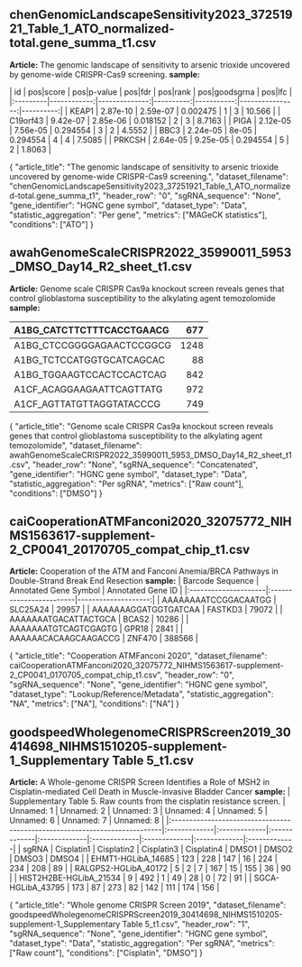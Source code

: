 ## chenGenomicLandscapeSensitivity2023_37251921_Table_1_ATO_normalized-total.gene_summa_t1.csv
**Article:** The genomic landscape of sensitivity to arsenic trioxide uncovered by genome-wide CRISPR-Cas9 screening.
**sample:**

| id       |  pos|score |  pos|p-value |  pos|fdr |  pos|rank |  pos|goodsgrna |  pos|lfc |
|:---------|------------:|--------------:|----------:|-----------:|----------------:|----------:|
| KEAP1    |    2.87e-10 |      2.59e-07 |  0.002475 |          1 |               3 |   10.566  |
| C19orf43 |    9.42e-07 |      2.85e-06 |  0.018152 |          2 |               3 |    8.7163 |
| PIGA     |    2.12e-05 |      7.56e-05 |  0.294554 |          3 |               2 |    4.5552 |
| BBC3     |    2.24e-05 |      8e-05    |  0.294554 |          4 |               4 |    7.5085 |
| PRKCSH   |    2.64e-05 |      9.25e-05 |  0.294554 |          5 |               2 |    1.8063 |

{
   "article_title": "The genomic landscape of sensitivity to arsenic trioxide uncovered by genome-wide CRISPR-Cas9 screening.",
   "dataset_filename": "chenGenomicLandscapeSensitivity2023_37251921_Table_1_ATO_normalized-total.gene_summa_t1",
   "header_row": "0",
   "sgRNA_sequence": "None",
   "gene_identifier": "HGNC gene symbol",
   "dataset_type": "Data",
   "statistic_aggregation": "Per gene",
   "metrics": ["MAGeCK statistics"],
   "conditions": ["ATO"]
}

## awahGenomeScaleCRISPR2022_35990011_5953_DMSO_Day14_R2_sheet_t1.csv
**Article:** Genome scale CRISPR Cas9a knockout screen reveals genes that control glioblastoma susceptibility to the alkylating agent temozolomide
**sample:**

| A1BG_CATCTTCTTTCACCTGAACG   |   677 |
|:----------------------------|------:|
| A1BG_CTCCGGGGAGAACTCCGGCG   |  1248 |
| A1BG_TCTCCATGGTGCATCAGCAC   |    88 |
| A1BG_TGGAAGTCCACTCCACTCAG   |   842 |
| A1CF_ACAGGAAGAATTCAGTTATG   |   972 |
| A1CF_AGTTATGTTAGGTATACCCG   |   749 |

{
  "article_title": "Genome scale CRISPR Cas9a knockout screen reveals genes that control glioblastoma susceptibility to the alkylating agent temozolomide",
  "dataset_filename": awahGenomeScaleCRISPR2022_35990011_5953_DMSO_Day14_R2_sheet_t1.csv",
  "header_row": "None",
  "sgRNA_sequence": "Concatenated",
  "gene_identifier": "HGNC gene symbol",
  "dataset_type": "Data",
  "statistic_aggregation": "Per sgRNA",
  "metrics": ["Raw count"],
  "conditions": ["DMSO"]
}

## caiCooperationATMFanconi2020_32075772_NIHMS1563617-supplement-2_CP0041_20170705_compat_chip_t1.csv
**Article:** Cooperation of the ATM and Fanconi Anemia/BRCA Pathways in Double-Strand Break End Resection
**sample:**
| Barcode Sequence     | Annotated Gene Symbol   |   Annotated Gene ID |
|:---------------------|:------------------------|--------------------:|
| AAAAAAAATCCGGACAATGG | SLC25A24                |               29957 |
| AAAAAAAGGATGGTGATCAA | FASTKD3                 |               79072 |
| AAAAAAATGACATTACTGCA | BCAS2                   |               10286 |
| AAAAAAATGTCAGTCGAGTG | GPR18                   |                2841 |
| AAAAAACACAAGCAAGACCG | ZNF470                  |              388566 |

{
  "article_title": "Cooperation ATMFanconi 2020",
  "dataset_filename": caiCooperationATMFanconi2020_32075772_NIHMS1563617-supplement-2_CP0041_0170705_compat_chip_t1.csv",
  "header_row": "0",
  "sgRNA_sequence": "None",
  "gene_identifier": "HGNC gene symbol",
  "dataset_type": "Lookup/Reference/Metadata",
  "statistic_aggregation": "NA",
  "metrics": ["NA"],
  "conditions": ["NA"]
}

## goodspeedWholegenomeCRISPRScreen2019_30414698_NIHMS1510205-supplement-1_Supplementary Table 5_t1.csv
**Article:** A Whole-genome CRISPR Screen Identifies a Role of MSH2 in Cisplatin-mediated Cell Death in Muscle-invasive Bladder Cancer
**sample:**
| Supplementary Table 5. Raw counts from the cisplatin resistance screen.    | Unnamed: 1   | Unnamed: 2   | Unnamed: 3   | Unnamed: 4   | Unnamed: 5   | Unnamed: 6   | Unnamed: 7   | Unnamed: 8   |
|:---------------------------------------------------------------------------|:-------------|:-------------|:-------------|:-------------|:-------------|:-------------|:-------------|:-------------|
| sgRNA                                                                      | Cisplatin1   | Cisplatin2   | Cisplatin3   | Cisplatin4   | DMSO1        | DMSO2        | DMSO3        | DMSO4        |
| EHMT1-HGLibA_14685                                                         | 123          | 228          | 147          | 16           | 224          | 234          | 208          | 89           |
| RALGPS2-HGLibA_40172                                                       | 5            | 2            | 7            | 167          | 15           | 155          | 36           | 90           |
| HIST2H2BE-HGLibA_21534                                                     | 9            | 492          | 1            | 49           | 28           | 0            | 72           | 91           |
| SGCA-HGLibA_43795                                                          | 173          | 87           | 273          | 82           | 142          | 111          | 174          | 156          |

{
  "article_title": "Whole genome CRISPR Screen 2019",
  "dataset_filename": goodspeedWholegenomeCRISPRScreen2019_30414698_NIHMS1510205-supplement-1_Supplementary Table 5_t1.csv",
  "header_row": "1",
  "sgRNA_sequence": "None",
  "gene_identifier": "HGNC gene symbol",
  "dataset_type": "Data",
  "statistic_aggregation": "Per sgRNA",
  "metrics": ["Raw count"],
  "conditions": ["Cisplatin", "DMSO"]
}